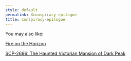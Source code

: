 ```yaml
---
style: default
permalink: Xconspiracy-epilogue
title: conspiracy-epilogue
---
```

You may also like:

[Fire on the Horizon](http://scp-wiki.net/fire-on-the-horizon)

[SCP-2696: The Haunted Victorian Mansion of Dark Peak](http://scp-wiki.net/scp-2696)
